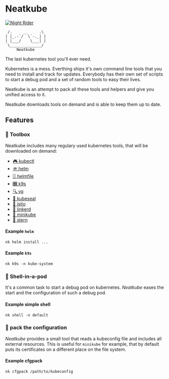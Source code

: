 Neatkube
========

[![Night Rider](https://upload.wikimedia.org/wikipedia/commons/thumb/3/33/Knight_Rider_Replica_1X7A8004.jpg/640px-Knight_Rider_Replica_1X7A8004.jpg)](https://de.m.wikipedia.org/wiki/Datei:Knight_Rider_Replica_1X7A8004.jpg)
```
 /.     __     .\
| |_.-`/  \`-._| |
| |___/    \___| |
 \______________/
     Neatkube
```

The last kubernetes tool you'll ever need.

Kubernetes is a mess. Everthing ships it's own command line tools that you need
to install and track for updates. Everybody has their own set of scripts to
start a debug pod and a set of random tools to easy their lives.

Neatkube is an attempt to pack all these tools and helpers and give you unified
access to it.

Neatkube downloads tools on demand and is able to keep them up to date.

## Features

### 🧰 Toolbox

Neatkube includes many regulary used kubernetes tools, that will be downloaded
on demand:

* [🎮 kubectl](https://kubernetes.io/docs/reference/kubectl/kubectl/)
* [🪖 helm](https://helm.sh)
* [🗄️ helmfile](https://github.com/roboll/helmfile)
* [🎛️ k9s](https://k9scli.io/)
* [🔍 yq](https://github.com/mikefarah/yq)
* [🦭 kubeseal](https://sealed-secrets.netlify.app/)
* [📜 istio](https://istio.io/)
* [🔗 linkerd](https://linkerd.io/)
* [🧒 minikube](https://minikube.sigs.k8s.io/)
* [🌠 stern](https://github.com/stern/stern)

#### Example `helm`

```
nk helm install ...
```

#### Example `k9s`

```
nk k9s -n kube-system
```

### 🐚 Shell-in-a-pod

It's a common task to start a debug pod on kubernetes. *Neatkube* eases the
start and the configuration of such a debug pod.

#### Example simple shell

```
nk shell -n default
```

### 🧳 pack the configuration

*Neatkube* provides a small tool that reads a kubeconfig file and includes all
external resources. This is useful for `minikube` for example, that by default
puts its certificates on a different place on the file system.

#### Example cfgpack

```
nk cfgpack /path/to/kubeconfig
```
